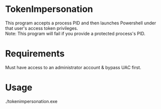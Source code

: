 # TokenImpersonation
This program accepts a process PID and then launches Powershell under that user's access token privileges.  
Note: This program will fail if you provide a protected process's PID.
# Requirements
Must have access to an administrator account & bypass UAC first.
# Usage
./tokenimpersonation.exe
